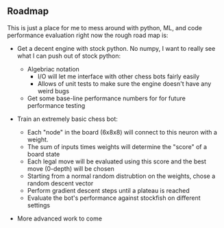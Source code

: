 ## Roadmap ##

This is just a place for me to mess around with python, ML, and code performance evaluation right now the rough road map is:
- Get a decent engine with stock python. No numpy, I want to really see what I can push out of stock python:
    - Algebriac notation
        - I/O will let me interface with other chess bots fairly easily
        - Allows of unit tests to make sure the engine doesn't have any weird bugs
    - Get some base-line performance numbers for for future performance testing

- Train an extremely basic chess bot:
    - Each "node" in the board (6x8x8) will connect to this neuron with a weight.
    - The sum of inputs times weights will determine the "score" of a board state
    - Each legal move will be evaluated using this score and the best move (0-depth) will be chosen
    - Starting from a normal random distrubtion on the weights, chose a random descent vector
    - Perform gradient descent steps until a plateau is reached
    - Evaluate the bot's performance against stockfish on different settings

- More advanced work to come